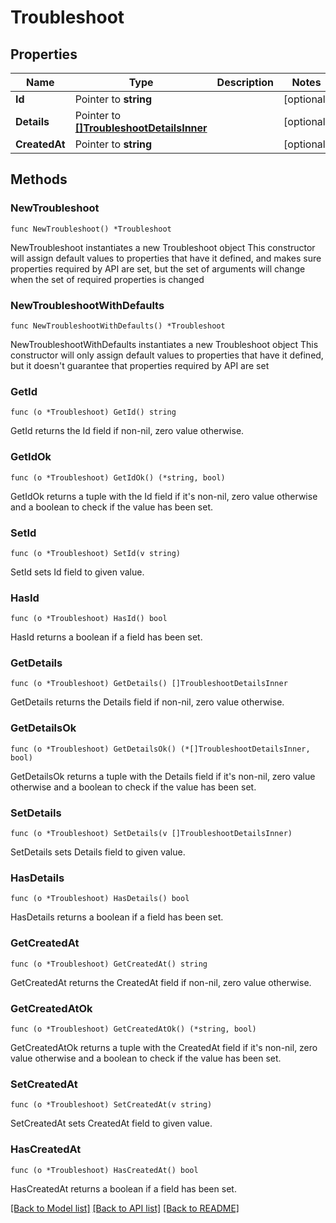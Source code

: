 # Troubleshoot

## Properties

Name | Type | Description | Notes
------------ | ------------- | ------------- | -------------
**Id** | Pointer to **string** |  | [optional] 
**Details** | Pointer to [**[]TroubleshootDetailsInner**](TroubleshootDetailsInner.md) |  | [optional] 
**CreatedAt** | Pointer to **string** |  | [optional] 

## Methods

### NewTroubleshoot

`func NewTroubleshoot() *Troubleshoot`

NewTroubleshoot instantiates a new Troubleshoot object
This constructor will assign default values to properties that have it defined,
and makes sure properties required by API are set, but the set of arguments
will change when the set of required properties is changed

### NewTroubleshootWithDefaults

`func NewTroubleshootWithDefaults() *Troubleshoot`

NewTroubleshootWithDefaults instantiates a new Troubleshoot object
This constructor will only assign default values to properties that have it defined,
but it doesn't guarantee that properties required by API are set

### GetId

`func (o *Troubleshoot) GetId() string`

GetId returns the Id field if non-nil, zero value otherwise.

### GetIdOk

`func (o *Troubleshoot) GetIdOk() (*string, bool)`

GetIdOk returns a tuple with the Id field if it's non-nil, zero value otherwise
and a boolean to check if the value has been set.

### SetId

`func (o *Troubleshoot) SetId(v string)`

SetId sets Id field to given value.

### HasId

`func (o *Troubleshoot) HasId() bool`

HasId returns a boolean if a field has been set.

### GetDetails

`func (o *Troubleshoot) GetDetails() []TroubleshootDetailsInner`

GetDetails returns the Details field if non-nil, zero value otherwise.

### GetDetailsOk

`func (o *Troubleshoot) GetDetailsOk() (*[]TroubleshootDetailsInner, bool)`

GetDetailsOk returns a tuple with the Details field if it's non-nil, zero value otherwise
and a boolean to check if the value has been set.

### SetDetails

`func (o *Troubleshoot) SetDetails(v []TroubleshootDetailsInner)`

SetDetails sets Details field to given value.

### HasDetails

`func (o *Troubleshoot) HasDetails() bool`

HasDetails returns a boolean if a field has been set.

### GetCreatedAt

`func (o *Troubleshoot) GetCreatedAt() string`

GetCreatedAt returns the CreatedAt field if non-nil, zero value otherwise.

### GetCreatedAtOk

`func (o *Troubleshoot) GetCreatedAtOk() (*string, bool)`

GetCreatedAtOk returns a tuple with the CreatedAt field if it's non-nil, zero value otherwise
and a boolean to check if the value has been set.

### SetCreatedAt

`func (o *Troubleshoot) SetCreatedAt(v string)`

SetCreatedAt sets CreatedAt field to given value.

### HasCreatedAt

`func (o *Troubleshoot) HasCreatedAt() bool`

HasCreatedAt returns a boolean if a field has been set.


[[Back to Model list]](HOW-TO.md#documentation-for-models) [[Back to API list]](HOW-TO.md#documentation-for-api-endpoints) [[Back to README]](HOW-TO.md)


